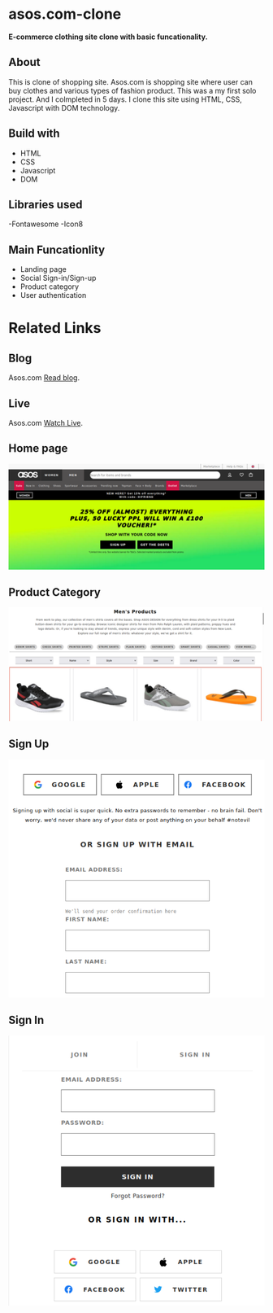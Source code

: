 # asos.com-clone
**E-commerce clothing site clone with basic funcationality.**

## About
This is clone of shopping site. Asos.com is shopping site where user can buy clothes and various types of fashion product. This was a my first solo project. And I colmpleted in 5 days. I clone this site using HTML, CSS, Javascript with DOM technology. 

## Build with
- HTML
- CSS
- Javascript
- DOM

## Libraries used
-Fontawesome
-Icon8

## Main Funcationlity
- Landing page
- Social Sign-in/Sign-up
- Product category
- User authentication

# Related Links

## Blog
Asos.com [Read blog](https://medium.com/@baluramk6/clone-of-asos-com-50f37f2846a2).

## Live
Asos.com [Watch Live](https://asosclone.netlify.app/index.html).

## Home page
![Homepage](./assets/asos-homepage.png)
## Product Category
![Productpage](./assets/asos-product-page.png)
## Sign Up
![Signup](./assets/asos-signup-page.png)
## Sign In
![Signin](./assets/asos-signin-page.png)
